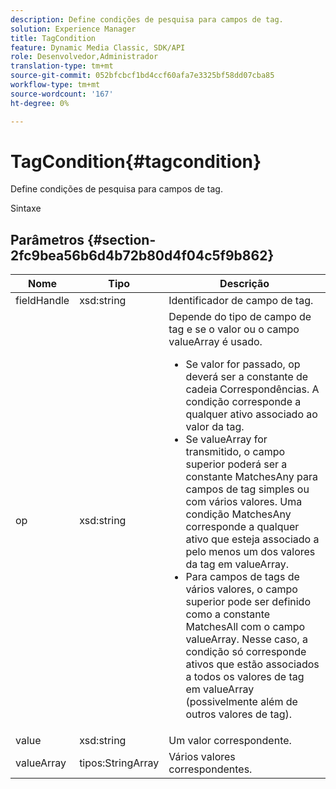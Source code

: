 ```yaml
---
description: Define condições de pesquisa para campos de tag.
solution: Experience Manager
title: TagCondition
feature: Dynamic Media Classic, SDK/API
role: Desenvolvedor,Administrador
translation-type: tm+mt
source-git-commit: 052bfcbcf1bd4ccf60afa7e3325bf58dd07cba85
workflow-type: tm+mt
source-wordcount: '167'
ht-degree: 0%

---
```



# TagCondition{#tagcondition}

Define condições de pesquisa para campos de tag.

Sintaxe

## Parâmetros {#section-2fc9bea56b6d4b72b80d4f04c5f9b862}

<table id="table_04100BB8ABD84EF68B0A7CE3AD946414"> 
 <thead> 
  <tr> 
   <th colname="col1" class="entry"> Nome </th> 
   <th colname="col2" class="entry"> Tipo </th> 
   <th colname="col3" class="entry"> Descrição </th> 
  </tr> 
 </thead>
 <tbody> 
  <tr> 
   <td colname="col1"> <span class="codeph"> <span class="varname"> fieldHandle</span> </span> </td> 
   <td colname="col2"> <span class="codeph"> xsd:string</span> </td> 
   <td colname="col3"> Identificador de campo de tag. </td> 
  </tr> 
  <tr> 
   <td colname="col1"> <span class="codeph"> <span class="varname"> op</span> </span> </td> 
   <td colname="col2"> <span class="codeph"> xsd:string</span> </td> 
   <td colname="col3">Depende do tipo de campo de tag e se o valor ou o campo valueArray é usado. 
    <ul id="ul_CC0926425B094B3BB7D70CB392DBDABD">
     <li id="li_09AB923A9A8D4A71917CF59C150E4EF5">Se <span class="codeph"> valor</span> for passado, <span class="codeph"> op</span> deverá ser a constante de cadeia Correspondências. A condição corresponde a qualquer ativo associado ao valor da tag. </li>
     <li id="li_70F18494AB6C454EB611F51F16C19FAD">Se <span class="codeph"> valueArray</span> for transmitido, o campo superior poderá ser a constante <span class="codeph"> MatchesAny</span> para campos de tag simples ou com vários valores. Uma condição <span class="codeph"> MatchesAny</span> corresponde a qualquer ativo que esteja associado a pelo menos um dos valores da tag em <span class="codeph"> valueArray</span>. </li>
     <li id="li_0B25542D7E964B26B15591C45D5C66D0">Para campos de tags de vários valores, o campo superior pode ser definido como a constante <span class="codeph"> MatchesAll</span> com o campo <span class="codeph"> valueArray</span>. Nesse caso, a condição só corresponde ativos que estão associados a todos os valores de tag em <span class="codeph"> valueArray</span> (possivelmente além de outros valores de tag). </li>
    </ul></td> 
  </tr> 
  <tr> 
   <td colname="col1"> <span class="codeph"> <span class="varname"> value</span> </span> </td> 
   <td colname="col2"> <span class="codeph"> xsd:string</span> </td> 
   <td colname="col3"> Um valor correspondente. </td> 
  </tr> 
  <tr> 
   <td colname="col1"> <span class="codeph"> <span class="varname"> valueArray</span> </span> </td> 
   <td colname="col2"> <span class="codeph"> tipos:StringArray</span> </td> 
   <td colname="col3"> Vários valores correspondentes. </td> 
  </tr> 
 </tbody> 
</table>

